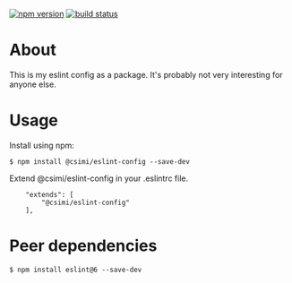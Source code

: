 [![npm version](https://img.shields.io/npm/v/@csimi/eslint-config.svg?logo=npm)](https://www.npmjs.com/package/@csimi/eslint-config)
[![build status](https://github.com/csimi/eslint-config/workflows/build/badge.svg)](https://github.com/csimi/eslint-config/actions)

# About

This is my eslint config as a package. It's probably not very interesting for anyone else.

# Usage

Install using npm:

```
$ npm install @csimi/eslint-config --save-dev
```

Extend @csimi/eslint-config in your .eslintrc file.

```
	"extends": [
		"@csimi/eslint-config"
	],
```

# Peer dependencies

```
$ npm install eslint@6 --save-dev
```
